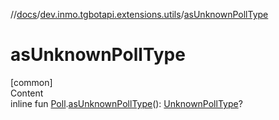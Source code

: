 //[docs](../../index.md)/[dev.inmo.tgbotapi.extensions.utils](index.md)/[asUnknownPollType](as-unknown-poll-type.md)



# asUnknownPollType  
[common]  
Content  
inline fun [Poll](../dev.inmo.tgbotapi.types.polls/-poll/index.md).[asUnknownPollType](as-unknown-poll-type.md)(): [UnknownPollType](../dev.inmo.tgbotapi.types.polls/-unknown-poll-type/index.md)?  



